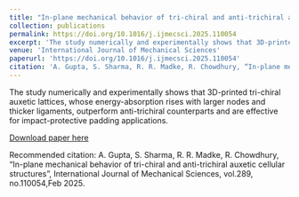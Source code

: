 ```yaml
---
title: "In-plane mechanical behavior of tri-chiral and anti-trichiral auxetic cellular structures"
collection: publications
permalink: https://doi.org/10.1016/j.ijmecsci.2025.110054
excerpt: 'The study numerically and experimentally shows that 3D-printed tri-chiral auxetic lattices, whose energy-absorption rises with larger nodes and thicker ligaments, outperform anti-trichiral counterparts and are effective for impact-protective padding applications.'
venue: 'International Journal of Mechanical Sciences'
paperurl: 'https://doi.org/10.1016/j.ijmecsci.2025.110054'
citation: 'A. Gupta, S. Sharma, R. R. Madke, R. Chowdhury, “In-plane mechanical behavior of tri-chiral and anti-trichiral auxetic cellular structures”, International Journal of Mechanical Sciences, vol.289, no.110054,Feb 2025'
---
```

The study numerically and experimentally shows that 3D-printed tri-chiral auxetic lattices, whose energy-absorption rises with larger nodes and thicker ligaments, outperform anti-trichiral counterparts and are effective for impact-protective padding applications. 

[Download paper here](https://doi.org/10.1016/j.ijmecsci.2025.110054)

Recommended citation: A. Gupta, S. Sharma, R. R. Madke, R. Chowdhury, “In-plane mechanical behavior of tri-chiral and anti-trichiral auxetic cellular structures”, International Journal of Mechanical Sciences, vol.289, no.110054,Feb 2025.
